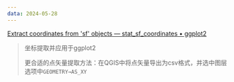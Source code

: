 ```yaml
---
data: 2024-05-28
---
```


[Extract coordinates from 'sf' objects — stat_sf_coordinates • ggplot2](https://ggplot2.tidyverse.org/reference/stat_sf_coordinates.html)

> 坐标提取并应用于ggplot2
>
> 更合适的点矢量提取方法：在QGIS中将点矢量导出为csv格式，并选中图层选项中`GEOMETRY→AS_XY`

